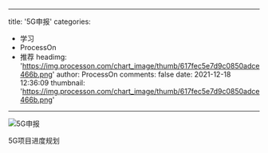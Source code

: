 
---
title: '5G申报'
categories: 
 - 学习
 - ProcessOn
 - 推荐
headimg: 'https://img.processon.com/chart_image/thumb/617fec5e7d9c0850adce466b.png'
author: ProcessOn
comments: false
date: 2021-12-18 12:36:09
thumbnail: 'https://img.processon.com/chart_image/thumb/617fec5e7d9c0850adce466b.png'
---

<div>   
<img class="thumb" alt="5G申报" src="https://img.processon.com/chart_image/thumb/617fec5e7d9c0850adce466b.png" referrerpolicy="no-referrer">
<p>5G项目进度规划</p>  
</div>
            